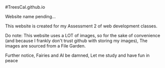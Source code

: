 #TreesCal.github.io

Website name pending...

This website is created for my Assessment 2 of web development classes.

Do note: This website uses a LOT of images, so for the sake of convenience (and because I frankly don't trust github with storing my images), The images are sourced from a File Garden.

Further notice, Fairies and AI be damned, Let me study and have fun in peace
